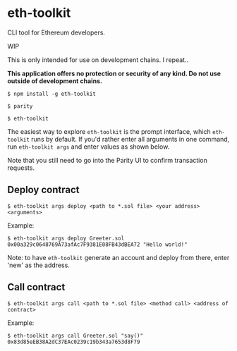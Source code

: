 # eth-toolkit
CLI tool for Ethereum developers.

WIP

This is only intended for use on development chains. I repeat..

**This application offers no protection or security of any kind. Do not use outside of development chains.**

    $ npm install -g eth-toolkit

    $ parity

    $ eth-toolkit

The easiest way to explore `eth-toolkit` is the prompt interface, which `eth-toolkit` runs by default.
If you'd rather enter all arguments in one command, run `eth-toolkit args` and enter values as shown below.
    
Note that you still need to go into the Parity UI to confirm transaction requests.

## Deploy contract
`$ eth-toolkit args deploy <path to *.sol file> <your address> <arguments>`

Example:

    $ eth-toolkit args deploy Greeter.sol 0x00a329c0648769A73afAc7F9381E08FB43dBEA72 "Hello world!"

Note: to have `eth-toolkit` generate an account and deploy from there, enter 'new' as the address.


## Call contract
`$ eth-toolkit args call <path to *.sol file> <method call> <address of contract>`

Example:

    $ eth-toolkit args call Greeter.sol "say()" 0x83d85eEB38A2dC37EAc0239c19b343a7653d8F79
